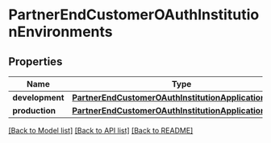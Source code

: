 # PartnerEndCustomerOAuthInstitutionEnvironments

## Properties
Name | Type | Description | Notes
------------ | ------------- | ------------- | -------------
**development** | [**PartnerEndCustomerOAuthInstitutionApplicationStatus**](PartnerEndCustomerOAuthInstitutionApplicationStatus.md) |  | [optional] 
**production** | [**PartnerEndCustomerOAuthInstitutionApplicationStatus**](PartnerEndCustomerOAuthInstitutionApplicationStatus.md) |  | [optional] 

[[Back to Model list]](../README.md#documentation-for-models) [[Back to API list]](../README.md#documentation-for-api-endpoints) [[Back to README]](../README.md)


